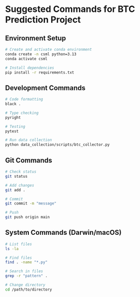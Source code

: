 # Suggested Commands for BTC Prediction Project

## Environment Setup
```bash
# Create and activate conda environment
conda create -n csml python=3.13
conda activate csml

# Install dependencies
pip install -r requirements.txt
```

## Development Commands
```bash
# Code formatting
black .

# Type checking
pyright

# Testing
pytest

# Run data collection
python data_collection/scripts/btc_collector.py
```

## Git Commands
```bash
# Check status
git status

# Add changes
git add .

# Commit
git commit -m "message"

# Push
git push origin main
```

## System Commands (Darwin/macOS)
```bash
# List files
ls -la

# Find files
find . -name "*.py"

# Search in files
grep -r "pattern" .

# Change directory
cd /path/to/directory
```